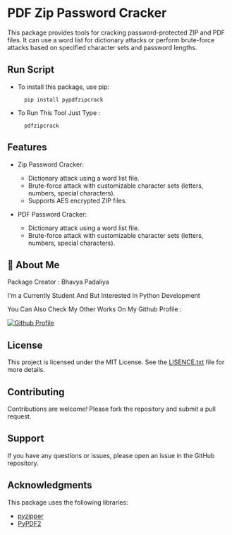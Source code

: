 
# PDF Zip Password Cracker

This package provides tools for cracking password-protected ZIP and PDF files. It can use a word list for dictionary attacks or perform brute-force attacks based on specified character sets and password lengths.

## Run Script


- To install this package, use pip:

        pip install pypdfzipcrack

- To Run This Tool Just Type :

        pdfzipcrack
    
## Features

- Zip Password Cracker:
    - Dictionary attack using a word list file.
    - Brute-force attack with customizable character sets (letters, numbers, special characters).
    - Supports AES encrypted ZIP files.

- PDF Password Cracker:
    - Dictionary attack using a word list file.
    - Brute-force attack with customizable character sets (letters, numbers, special characters).


## 🚀 About Me

Package Creator : Bhavya Padaliya 

I'm a Currently Student And But Interested In Python Development

You Can Also Check My Other Works On My Github Profile : 

[![Github Profile](https://img.shields.io/badge/Github_Profile-000?style=for-the-badge)](https://github.com/neuqs90)

License
-------

This project is licensed under the MIT License. See the [LISENCE.txt](https://github.com/neuqs90/pypdfzipcrack/blob/main/LISENCE.txt) file for more details.

Contributing
------------

Contributions are welcome! Please fork the repository and submit a pull request.

Support
-------

If you have any questions or issues, please open an issue in the GitHub repository.

Acknowledgments
---------------

This package uses the following libraries:

- [pyzipper](https://github.com/danifus/pyzipper.git)
- [PyPDF2](https://pypi.org/project/PyPDF2/)